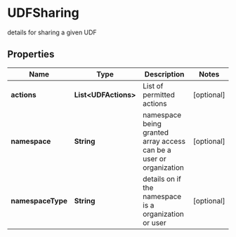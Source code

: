 

# UDFSharing

details for sharing a given UDF

## Properties

| Name | Type | Description | Notes |
|------------ | ------------- | ------------- | -------------|
|**actions** | **List&lt;UDFActions&gt;** | List of permitted actions |  [optional] |
|**namespace** | **String** | namespace being granted array access can be a user or organization |  [optional] |
|**namespaceType** | **String** | details on if the namespace is a organization or user |  [optional] |



